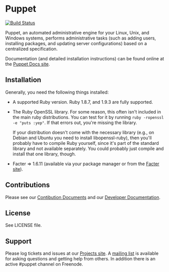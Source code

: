 Puppet
======

[![Build Status](https://travis-ci.org/puppetlabs/puppet.png?branch=master)](https://travis-ci.org/puppetlabs/puppet)

Puppet, an automated administrative engine for your Linux, Unix, and Windows systems, performs
administrative tasks (such as adding users, installing packages, and updating server
configurations) based on a centralized specification.

Documentation (and detailed installation instructions) can be found online at the
[Puppet Docs site](http://docs.puppetlabs.com).


Installation
------------

Generally, you need the following things installed:

* A supported Ruby version. Ruby 1.8.7, and 1.9.3 are fully supported.

* The Ruby OpenSSL library.  For some reason, this often isn't included
  in the main ruby distributions.  You can test for it by running
  `ruby -ropenssl -e "puts :yep"`.  If that errors out, you're missing the
  library.

  If your distribution doesn't come with the necessary library (e.g., on Debian
  and Ubuntu you need to install libopenssl-ruby), then you'll probably have to
  compile Ruby yourself, since it's part of the standard library and not
  available separately.  You could probably just compile and install that one
  library, though.

* Facter => 1.6.11 (available via your package manager or from the [Facter site](http://puppetlabs.com/projects/facter)).

Contributions
------
Please see our [Contibution
Documents](https://github.com/puppetlabs/puppet/blob/master/CONTRIBUTING.md)
and our [Developer
Documentation](https://github.com/puppetlabs/puppet/blob/master/README_DEVELOPER.md).

License
-------

See LICENSE file.

Support
-------

Please log tickets and issues at our [Projects
site](http://projects.puppetlabs.com). A [mailing
list](https://groups.google.com/forum/?fromgroups#!forum/puppet-users) is
available for asking questions and getting help from others. In addition there
is an active #puppet channel on Freenode.
